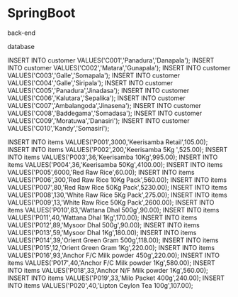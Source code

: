 # SpringBoot
back-end 

database 

INSERT INTO customer VALUES('C001','Panadura','Danapala');
INSERT INTO customer VALUES('C002','Matara','Gunapala');
INSERT INTO customer VALUES('C003','Galle','Somapala');
INSERT INTO customer VALUES('C004','Galle','Siripala');
INSERT INTO customer VALUES('C005','Panadura','Jinadasa');
INSERT INTO customer VALUES('C006','Kalutara','Sepalika');
INSERT INTO customer VALUES('C007','Ambalangoda','Jinasena');
INSERT INTO customer VALUES('C008','Baddegama','Somadasa');
INSERT INTO customer VALUES('C009','Moratuwa','Danasiri');
INSERT INTO customer VALUES('C010','Kandy','Somasiri');

INSERT INTO items VALUES('P001',3000,'Keerisamba Retail',105.00);
INSERT INTO items VALUES('P002',200,'Keerisamba 5Kg ',525.00);
INSERT INTO items VALUES('P003',36,'Keerisamba 10Kg',995.00);
INSERT INTO items VALUES('P004',36,'Keerisamba 50Kg',4100.00);
INSERT INTO items VALUES('P005',6000,'Red Raw Rice',60.00);
INSERT INTO items VALUES('P006',300,'Red Raw Rice 10Kg Pack',560.00);
INSERT INTO items VALUES('P007',80,'Red Raw Rice 50Kg Pack',5230.00);
INSERT INTO items VALUES('P008',130,'White Raw Rice 5Kg Pack',275.00);
INSERT INTO items VALUES('P009',13,'White Raw Rice 50Kg Pack',2600.00);
INSERT INTO items VALUES('P010',83,'Wattana Dhal 500g',90.00);
INSERT INTO items VALUES('P011',40,'Wattana Dhal 1Kg',170.00);
INSERT INTO items VALUES('P012',89,'Mysoor Dhal 500g',90.00);
INSERT INTO items VALUES('P013',59,'Mysoor Dhal 1Kg',180.00);
INSERT INTO items VALUES('P014',39,'Orient Green Gram 500g',118.00);
INSERT INTO items VALUES('P015',12,'Orient Green Gram 1Kg',220.00);
INSERT INTO items VALUES('P016',93,'Anchor F/C Milk powder 450g',220.00);
INSERT INTO items VALUES('P017',40,'Anchor F/C Milk powder 1Kg',580.00);
INSERT INTO items VALUES('P018',33,'Anchor N/F Milk powder 1Kg',560.00);
INSERT INTO items VALUES('P019',33,'Milo Packet 400g',240.00);
INSERT INTO items VALUES('P020',40,'Lipton Ceylon Tea 100g',107.00);
